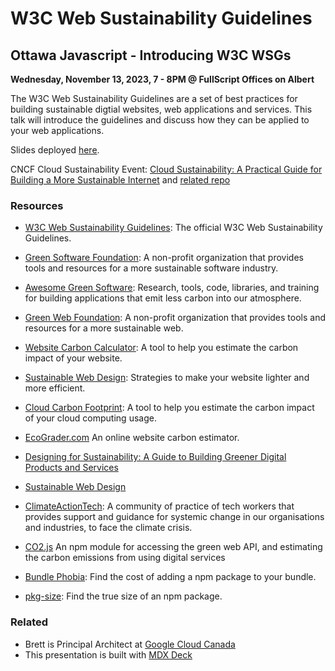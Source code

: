 # W3C Web Sustainability Guidelines

## Ottawa Javascript - Introducing W3C WSGs

**Wednesday, November 13, 2023, 7 - 8PM @ FullScript Offices on Albert**

The W3C Web Sustainability Guidelines are a set of best practices for building sustainable digtial websites, web applications and services. This talk will introduce the guidelines and discuss how they can be applied to your web applications.

Slides deployed [here](http://ottawajs-w3c-web-sustainability-guidelines.tackaberry.dev/).

CNCF Cloud Sustainability Event: [Cloud Sustainability: A Practical Guide for Building a More Sustainable Internet](https://community.cncf.io/events/details/cncf-ottawa-presents-kubecon-recap-cncf-sustainability-karpenter-gke-autopilot-and-more/)  and [related repo](https://github.com/tackaberry/cncf-cloud-sustainability)


### Resources

- [W3C Web Sustainability Guidelines](https://w3c.github.io/sustyweb/): The official W3C Web Sustainability Guidelines.
- [Green Software Foundation](https://greensoftware.foundation/): A non-profit organization that provides tools and resources for a more sustainable software industry.
- [Awesome Green Software](https://github.com/Green-Software-Foundation/awesome-green-software): Research, tools, code, libraries, and training for building applications that emit less carbon into our atmosphere.
- [Green Web Foundation](https://www.thegreenwebfoundation.org/): A non-profit organization that provides tools and resources for a more sustainable web.
- [Website Carbon Calculator](https://www.websitecarbon.com/): A tool to help you estimate the carbon impact of your website.
- [Sustainable Web Design](https://sustainablewebdesign.org/): Strategies to make your website lighter and more efficient.
- [Cloud Carbon Footprint](https://www.cloudcarbonfootprint.org/): A tool to help you estimate the carbon impact of your cloud computing usage.
- [EcoGrader.com](https://ecograder.com/) An online website carbon estimator.


- [Designing for Sustainability: A Guide to Building Greener Digital Products and Services](https://www.amazon.ca/Designing-Sustainability-Building-Products-Services/dp/1491935774)
- [Sustainable Web Design](https://abookapart.com/products/sustainable-web-design/)

- [ClimateActionTech](https://climateaction.tech/): A community of practice of tech workers that provides support and guidance for systemic change in our organisations and industries, to face the climate crisis.


- [CO2.js](https://github.com/thegreenwebfoundation/co2.js/) An npm module for accessing the green web API, and estimating the carbon emissions from using digital services
- [Bundle Phobia](https://bundlephobia.com/): Find the cost of adding a npm package to your bundle.
- [pkg-size](https://pkg-size.dev/): Find the true size of an npm package.



### Related

- Brett is Principal Architect at [Google Cloud Canada](https://www.google.com)
- This presentation is built with [MDX Deck](https://github.com/jxnblk/mdx-deck)




